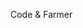 Code & Farmer

<!---
websterchak/websterchak is a ✨ special ✨ repository because its `README.md` (this file) appears on your GitHub profile.
You can click the Preview link to take a look at your changes.
--->
